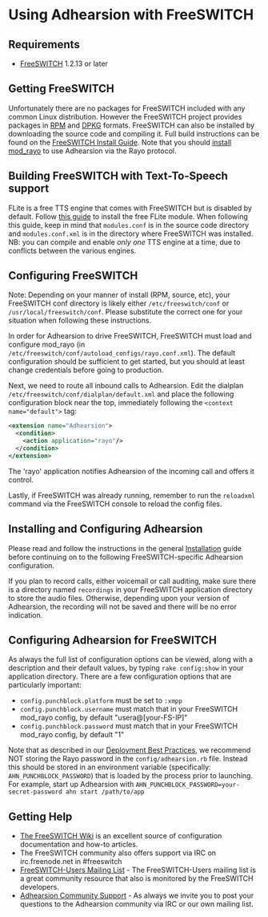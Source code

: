 # Using Adhearsion with FreeSWITCH

## Requirements

* [FreeSWITCH](http://www.freeswitch.org) 1.2.13 or later

## Getting FreeSWITCH

Unfortunately there are no packages for FreeSWITCH included with any common Linux distribution. However the FreeSWITCH project provides packages in [RPM](http://files.freeswitch.org/RPMS/) and [DPKG](http://files.freeswitch.org/repo/) formats. FreeSWITCH can also be installed by downloading the source code and compiling it. Full build instructions can be found on the [FreeSWITCH Install Guide](http://wiki.freeswitch.org/wiki/Installation_Guide). Note that you should [install mod_rayo](https://wiki.freeswitch.org/wiki/Mod_rayo) to use Adhearsion via the Rayo protocol.

## Building FreeSWITCH with Text-To-Speech support

FLite is a free TTS engine that comes with FreeSWITCH but is disabled by default. Follow [this guide](http://wiki.freeswitch.org/wiki/Mod_flite) to install the free FLite module. When following this guide, keep in mind that `modules.conf` is in the source code directory and `modules.conf.xml` is in the directory where FreeSWITCH was installed. NB: you can compile and enable _only one_ TTS engine at a time, due to conflicts between the various engines.

## Configuring FreeSWITCH

Note: Depending on your manner of install (RPM, source, etc), your FreeSWITCH conf directory is likely either `/etc/freeswitch/conf` or `/usr/local/freeswitch/conf`. Please substitute the correct one for your situation when following these instructions.

In order for Adhearsion to drive FreeSWITCH, FreeSWITCH must load and configure mod_rayo (in `/etc/freeswitch/conf/autoload_configs/rayo.conf.xml`). The default configuration should be sufficient to get started, but you should at least change credentials before going to production.

Next, we need to route all inbound calls to Adhearsion. Edit the dialplan `/etc/freeswitch/conf/dialplan/default.xml` and place the following configuration block near the top, immediately following the `<context name="default">` tag:

```xml
<extension name="Adhearsion">
  <condition>
    <action application="rayo"/>
  </condition>
</extension>
```

The 'rayo' application notifies Adhearsion of the incoming call and offers it control.

Lastly, if FreeSWITCH was already running, remember to run the `reloadxml` command via the FreeSWITCH console to reload the config files.

## Installing and Configuring Adhearsion

Please read and follow the instructions in the general [Installation](/docs/getting-started/installation) guide before continuing on to the following FreeSWITCH-specific Adhearsion configuration.

If you plan to record calls, either voicemail or call auditing, make sure there is a directory named `recordings` in your FreeSWITCH application directory to store the audio files. Otherwise, depending upon your version of Adhearsion, the recording will not be saved and there will be no error indication.

## Configuring Adhearsion for FreeSWITCH

As always the full list of configuration options can be viewed, along with a description and their default values, by typing `rake config:show` in your application directory.  There are a few configuration options that are particularly important:

* `config.punchblock.platform` must be set to `:xmpp`
* `config.punchblock.username` must match that in your FreeSWITCH mod_rayo config, by default "usera@[your-FS-IP]"
* `config.punchblock.password` must match that in your FreeSWITCH mod_rayo config, by default "1"

Note that as described in our [Deployment Best Practices](/docs/best-practices/deployment), we recommend NOT storing the Rayo password in the `config/adhearsion.rb` file.  Instead this should be stored in an environment variable (specifically: `AHN_PUNCHBLOCK_PASSWORD`) that is loaded by the process prior to launching. For example, start up Adhearsion with `AHN_PUNCHBLOCK_PASSWORD=your-secret-password ahn start /path/to/app`

## Getting Help

* [The FreeSWITCH Wiki](http://wiki.freeswitch.org) is an excellent source of configuration documentation and how-to articles.
* The FreeSWITCH community also offers support via IRC on irc.freenode.net in #freeswitch
* [FreeSWITCH-Users Mailing List](http://lists.freeswitch.org/mailman/listinfo/freeswitch-users) - The FreeSWITCH-Users mailing list is a great community resource that also is monitored by the FreeSWITCH developers.
* [Adhearsion Community Support](/community) - As always we invite you to post your questions to the Adhearsion community via IRC or our own mailing list.

<a href="#" rel="docs-nav-active" style="display:none;">docs-nav-getting-started</a>
<a href="#" rel="docs-nav-active" style="display:none;">docs-nav-getting-started-installation</a>
